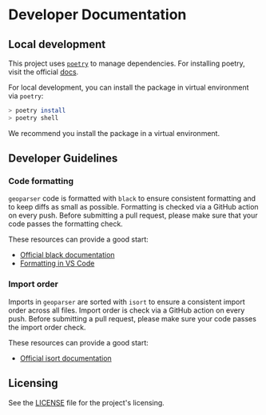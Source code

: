 # Developer Documentation

## Local development

This project uses [`poetry`](https://python-poetry.org/docs/) to manage dependencies. For installing poetry, visit the official [docs](https://python-poetry.org/docs/#installation).

For local development, you can install the package in virtual environment via `poetry`:

```bash
> poetry install
> poetry shell
```

We recommend you install the package in a virtual environment.

## Developer Guidelines

### Code formatting

`geoparser` code is formatted with `black` to ensure consistent formatting and to keep diffs as small as possible. Formatting is checked via a GitHub action on every push. Before submitting a pull request, please make sure that your code passes the formatting check.

These resources can provide a good start:

- [Official black documentation](https://black.readthedocs.io/en/stable/getting_started.html)
- [Formatting in VS Code](https://code.visualstudio.com/docs/python/formatting)

### Import order

Imports in `geoparser` are sorted with `isort` to ensure a consistent import order across all files. Import order is check via a GitHub action on every push. Before submitting a pull request, please make sure your code passes the import order check.

These resources can provide a good start:

- [Official isort documentation](https://pycqa.github.io/isort/index.html)

## Licensing

See the [LICENSE](./LICENSE) file for the project's licensing.
